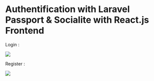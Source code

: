 # Authentification with Laravel Passport & Socialite with React.js Frontend

Login :

<img src="https://user-images.githubusercontent.com/44506890/73855468-677d8500-4834-11ea-96d9-9bd7863a3ae3.PNG" >

Register :

<img src="https://user-images.githubusercontent.com/44506890/73855675-b0353e00-4834-11ea-9063-ada60f5864d3.PNG" >
